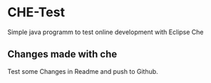 # CHE-Test

Simple java programm to test online development with Eclipse Che

## Changes made with che

Test some Changes in Readme and push to Github.



